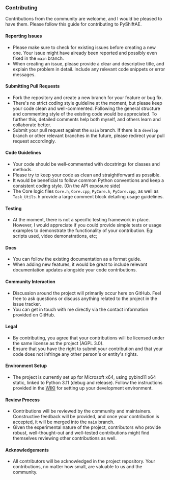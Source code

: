 ### Contributing

Contributions from the community are welcome, and I would be pleased to have them. Please follow this guide for contributing to PyShiftAE.

#### Reporting Issues

- Please make sure to check for existing issues before creating a new one. Your issue might have already been reported and possibly even fixed in the `main` branch.
- When creating an issue, please provide a clear and descriptive title, and explain the problem in detail. Include any relevant code snippets or error messages.

#### Submitting Pull Requests

- Fork the repository and create a new branch for your feature or bug fix.
- There's no strict coding style guideline at the moment, but please keep your code clean and well-commented. Following the general structure and commenting style of the existing code would be appreciated. To further this, detailed comments help both myself, and others learn and collaborate better.
- Submit your pull request against the `main` branch. If there is a `develop` branch or other relevant branches in the future, please redirect your pull request accordingly.

#### Code Guidelines

- Your code should be well-commented with docstrings for classes and methods.
- Please try to keep your code as clean and straightforward as possible.
- It would be beneficial to follow common Python conventions and keep a consistent coding style. (On the API exposure side)
- The Core logic files `Core.h`, `Core.cpp`, `PyCore.h`, `PyCore.cpp`, as well as `Task_Utils.h` provide a large comment block detailing usage guidelines.

#### Testing

- At the moment, there is not a specific testing framework in place. However, I would appreciate if you could provide simple tests or usage examples to demonstrate the functionality of your contribution. Eg: scripts used, video demonstrations, etc;

#### Docs

- You can follow the existing documentation as a format guide.
- When adding new features, it would be great to include relevant documentation updates alongside your code contributions.

#### Community Interaction

- Discussion around the project will primarily occur here on GitHub. Feel free to ask questions or discuss anything related to the project in the issue tracker.
- You can get in touch with me directly via the contact information provided on GitHub.

#### Legal

- By contributing, you agree that your contributions will be licensed under the same license as the project (AGPL 3.0).
- Ensure that you have the right to submit your contribution and that your code does not infringe any other person's or entity's rights.

#### Environment Setup

- The project is currently set up for Microsoft x64, using pybind11 x64 static, linked to Python 3.11 (debug and release). Follow the instructions provided in the [WIKI](https://github.com/Trentonom0r3/PyShiftAE/wiki/Building-from-source) for setting up your development environment.

#### Review Process

- Contributions will be reviewed by the community and maintainers. Constructive feedback will be provided, and once your contribution is accepted, it will be merged into the `main` branch.
- Given the experimental nature of the project, contributors who provide robust, well-thought-out and well-tested contributions might find themselves reviewing other contributions as well.

#### Acknowledgements

- All contributors will be acknowledged in the project repository. Your contributions, no matter how small, are valuable to us and the community.

